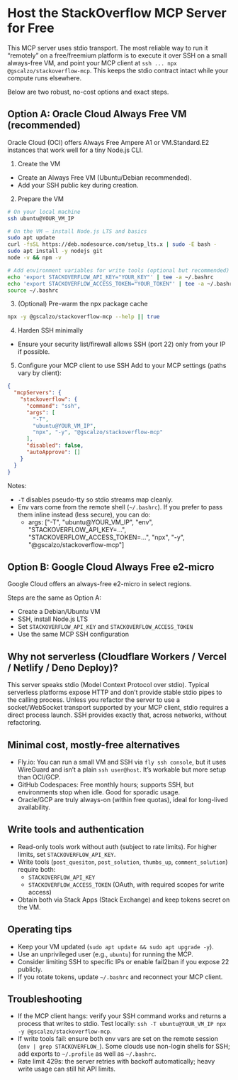 # Host the StackOverflow MCP Server for Free

This MCP server uses stdio transport. The most reliable way to run it “remotely” on a free/freemium platform is to execute it over SSH on a small always-free VM, and point your MCP client at `ssh ... npx @gscalzo/stackoverflow-mcp`. This keeps the stdio contract intact while your compute runs elsewhere.

Below are two robust, no-cost options and exact steps.

## Option A: Oracle Cloud Always Free VM (recommended)

Oracle Cloud (OCI) offers Always Free Ampere A1 or VM.Standard.E2 instances that work well for a tiny Node.js CLI.

1) Create the VM
- Create an Always Free VM (Ubuntu/Debian recommended).
- Add your SSH public key during creation.

2) Prepare the VM
```bash
# On your local machine
ssh ubuntu@YOUR_VM_IP

# On the VM — install Node.js LTS and basics
sudo apt update
curl -fsSL https://deb.nodesource.com/setup_lts.x | sudo -E bash -
sudo apt install -y nodejs git
node -v && npm -v

# Add environment variables for write tools (optional but recommended)
echo 'export STACKOVERFLOW_API_KEY="YOUR_KEY"' | tee -a ~/.bashrc
echo 'export STACKOVERFLOW_ACCESS_TOKEN="YOUR_TOKEN"' | tee -a ~/.bashrc
source ~/.bashrc
```

3) (Optional) Pre-warm the npx package cache
```bash
npx -y @gscalzo/stackoverflow-mcp --help || true
```

4) Harden SSH minimally
- Ensure your security list/firewall allows SSH (port 22) only from your IP if possible.

5) Configure your MCP client to use SSH
Add to your MCP settings (paths vary by client):
```json
{
  "mcpServers": {
    "stackoverflow": {
      "command": "ssh",
      "args": [
        "-T",
        "ubuntu@YOUR_VM_IP",
        "npx", "-y", "@gscalzo/stackoverflow-mcp"
      ],
      "disabled": false,
      "autoApprove": []
    }
  }
}
```
Notes:
- `-T` disables pseudo-tty so stdio streams map cleanly.
- Env vars come from the remote shell (`~/.bashrc`). If you prefer to pass them inline instead (less secure), you can do:
  - args: ["-T", "ubuntu@YOUR_VM_IP", "env", "STACKOVERFLOW_API_KEY=...", "STACKOVERFLOW_ACCESS_TOKEN=...", "npx", "-y", "@gscalzo/stackoverflow-mcp"]

## Option B: Google Cloud Always Free e2-micro

Google Cloud offers an always-free e2-micro in select regions.

Steps are the same as Option A:
- Create a Debian/Ubuntu VM
- SSH, install Node.js LTS
- Set `STACKOVERFLOW_API_KEY` and `STACKOVERFLOW_ACCESS_TOKEN`
- Use the same MCP SSH configuration

## Why not serverless (Cloudflare Workers / Vercel / Netlify / Deno Deploy)?

This server speaks stdio (Model Context Protocol over stdio). Typical serverless platforms expose HTTP and don’t provide stable stdio pipes to the calling process. Unless you refactor the server to use a socket/WebSocket transport supported by your MCP client, stdio requires a direct process launch. SSH provides exactly that, across networks, without refactoring.

## Minimal cost, mostly-free alternatives

- Fly.io: You can run a small VM and SSH via `fly ssh console`, but it uses WireGuard and isn’t a plain `ssh user@host`. It’s workable but more setup than OCI/GCP.
- GitHub Codespaces: Free monthly hours; supports SSH, but environments stop when idle. Good for sporadic usage.
- Oracle/GCP are truly always-on (within free quotas), ideal for long-lived availability.

## Write tools and authentication

- Read-only tools work without auth (subject to rate limits). For higher limits, set `STACKOVERFLOW_API_KEY`.
- Write tools (`post_quesiton`, `post_solution`, `thumbs_up`, `comment_solution`) require both:
  - `STACKOVERFLOW_API_KEY`
  - `STACKOVERFLOW_ACCESS_TOKEN` (OAuth, with required scopes for write access)
- Obtain both via Stack Apps (Stack Exchange) and keep tokens secret on the VM.

## Operating tips

- Keep your VM updated (`sudo apt update && sudo apt upgrade -y`).
- Use an unprivileged user (e.g., `ubuntu`) for running the MCP.
- Consider limiting SSH to specific IPs or enable fail2ban if you expose 22 publicly.
- If you rotate tokens, update `~/.bashrc` and reconnect your MCP client.

## Troubleshooting

- If the MCP client hangs: verify your SSH command works and returns a process that writes to stdio. Test locally: `ssh -T ubuntu@YOUR_VM_IP npx -y @gscalzo/stackoverflow-mcp`.
- If write tools fail: ensure both env vars are set on the remote session (`env | grep STACKOVERFLOW_`). Some clouds use non-login shells for SSH; add exports to `~/.profile` as well as `~/.bashrc`.
- Rate limit 429s: the server retries with backoff automatically; heavy write usage can still hit API limits.
